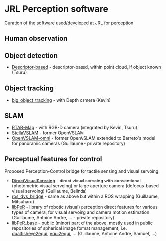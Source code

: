 # JRL Perception software
Curation of the software used/developed at JRL for perception

## Human observation

## Object detection
- [Descriptor-based]() - descriptor-based, within point cloud, if object known (Tsuru)

## Object tracking
- [big_object_tracking](https://gite.lirmm.fr/chappellet/big_object_tracking) - with Depth camera (Kevin)

## SLAM
- [RTAB-Map](https://github.com/introlab/rtabmap) - with RGB-D camera (integrated by Kevin, Tsuru)
- [StellaVSLAM](https://github.com/stella-cv/stella_vslam) - former OpenVSLAM
- [OpenVSLAM-omni](https://github.com/GuicarMIS/openvslam-omni) - former OpenVSLAM extended to Barreto's model for panoramic cameras (Guillaume - private repository)

## Perceptual features for control 
Proposed Perception-Control bridge for tactile sensing and visual servoing.

- [DirectVisualServoing](https://github.com/jrl-umi3218/DirectVisualServoing) - direct visual servoing with conventional (photometric visual servoing) or large aperture camera (defocus-based visual servoing) (Guillaume, Belinda)
- [ros_dvs_bridge](https://github.com/jrl-umi3218/ros_dvs_bridge) - same as above but within a ROS wrapping (Guillaume, Mitsuharu)
- [libPeR](https://github.com/PerceptionRobotique/libPeR) - library of robotic (visual) perception direct features for various types of camera, for visual servoing and camera motion estimation (Guillaume, Antoine Andre, ... - private repository)
- [libPeR_base](https://github.com/PerceptionRobotique/libPeR_base) - public (minor) part of the above, mostly used in public repositories of spherical image format management, i.e. [dualfisheye2equi](https://github.com/PerceptionRobotique/dualfisheye2equi), [equi2equi](https://github.com/PerceptionRobotique/equi2equi), ... (Guillaume, Antoine Andre, Samuel, ...)
